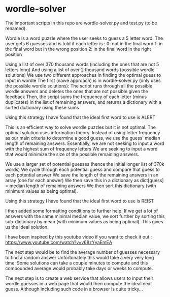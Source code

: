 # wordle-solver

The important scripts in this repo are wordle-solver.py and test.py (to be renamed).

Wordle is a word puzzle where the user seeks to guess a 5 letter word. 
The user gets 6 guesses and is told if each letter is : 
0: not in the final word
1: in the final word but in the wrong position
2: in the final word in the right position

Using a list of over 370 thousand words (including the ones that are not 5 letters long)
And using a list of over 2 thousand words (possible wordle solutions)
We use two different approaches in finding the optimal guess to input in wordle
The first (naive approach) is in wordle-solver.py (only uses the possible wordle solutions):
  The script runs through all the possible wordle answers and deletes the ones that are not 
  possible given the feedback
  Then, the script sums the frequency of each letter (minus duplicates) in the
  list of remaining answers, and returns a dictionary with a sorted dictionary using these sums

Using this strategy I have found that the ideal first word to use is ALERT

This is an efficient way to solve wordle puzzles but it is not optimal.
The optimal solution uses information theory. Instead of using letter frequency as our main 
criteria to determine a good guess, we use the guess' median length of remaining answers.
Essentially, we are not seeking to input a word with the highest sum of frequency letters
We are seeking to input a word that would minimize the size of the possible remaining answers.

We use a larger set of potential guesses (hence the initial longer list of 370k words)
We cycle through each potential guess and compare that guess to each potential answer
We save the length of the remaining answers in an array (one for each answer)
We then save this in a dictionary as dict[guess] = median length of remaining answers
We then sort this dictionary (with minimum values as being optimal).

Using this strategy I have found that the ideal first word to use is REIST

I then added some formatting conditions to further help. 
If we get a lot of answers with the same minimal median value, we sort further by sorting this 
sub-dictionary by mean (with minimum values as being optimal). 
This gives us the ideal solution.

I have been inspired by this youtube video if you want to check it out : 
https://www.youtube.com/watch?v=v68zYyaEmEA


The next step would be to find the average number of guesses necessary to find a random answer
Unfortunately this would take a very very long time. Some solutions can take a couple minutes
to compute and this compounded average would probably take days or weeks to compute.

The next step is to create a web service that allows users to input their wordle guesses in a 
web page that would then compute the ideal next guess. Although including such code in a browser 
is quite tricky...
